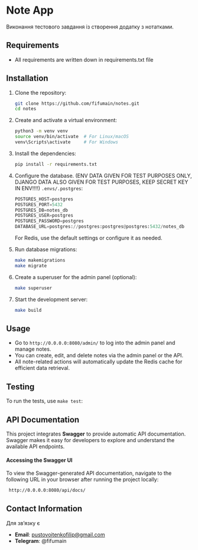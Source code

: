 
# Note App

Виконання тестового завдання із створення додатку з нотатками.


## Requirements

- All requirements are written down in requirements.txt file


## Installation

1. Clone the repository:

    ```bash
    git clone https://github.com/fifumain/notes.git
    cd notes
    ```

2. Create and activate a virtual environment:

    ```bash
    python3 -m venv venv
    source venv/bin/activate  # For Linux/macOS
    venv\Scripts\activate     # For Windows
    ```

3. Install the dependencies:

    ```bash
    pip install -r requirements.txt
    ```

4. Configure the database. (ENV DATA GIVEN FOR TEST PURPOSES ONLY, DJANGO DATA ALSO GIVEN FOR TEST PURPOSES, KEEP SECRET KEY IN ENV!!!!) `.envs/.postgres`:

    ```python
    POSTGRES_HOST=postgres
	POSTGRES_PORT=5432
	POSTGRES_DB=notes_db
	POSTGRES_USER=postgres
	POSTGRES_PASSWORD=postgres
	DATABASE_URL=postgres://postgres:postgres@postgres:5432/notes_db
    ```

    For Redis, use the default settings or configure it as needed.

5. Run database migrations:

    ```bash
    make makemigrations
    make migrate
    ```

6. Create a superuser for the admin panel (optional):

    ```bash
    make superuser
    ```

7. Start the development server:

    ```bash
    make build
    ```

## Usage

- Go to `http://0.0.0.0:8080/admin/` to log into the admin panel and manage notes.
- You can create, edit, and delete notes via the admin panel or the API.
- All note-related actions will automatically update the Redis cache for efficient data retrieval.

## Testing

To run the tests, use `make test`:

## API Documentation

This project integrates **Swagger** to provide automatic API documentation. Swagger makes it easy for developers to explore and understand the available API endpoints.


#### Accessing the Swagger UI

To view the Swagger-generated API documentation, navigate to the following URL in your browser after running the project locally:

  ``` bash
   http://0.0.0.0:8080/api/docs/
   ```
   
## Contact Information

Для звʼязку є

- **Email**: [pustovoitenkofilip@gmail.com](mailto:pustovoitenkofilip@gmail.com)
- **Telegram**: @fifumain


